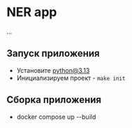 # NER app
...

## Запуск приложения
* Установите python@3.13
* Инициализируем проект - `make init`

## Сборка приложения
* docker compose up --build
